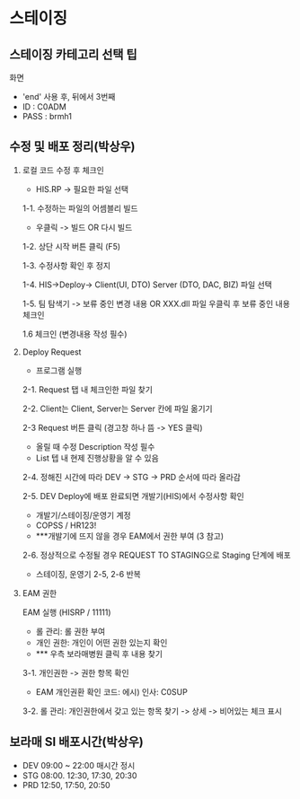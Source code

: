 



# 스테이징
## 스테이징 카테고리 선택 팁
화면
- 'end' 사용 후, 뒤에서 3번째
- ID : C0ADM
- PASS : brmh1
## 수정 및 배포 정리(박상우)
1. 로컬 코드 수정 후 체크인
	- HIS.RP -> 필요한 파일 선택

    1-1. 수정하는 파일의 어셈블리 빌드
    - 우클릭 -> 빌드 OR 다시 빌드

    1-2. 상단 시작 버튼 클릭 (F5)

    1-3. 수정사항 확인 후 정지

    1-4. HIS->Deploy->
    	Client(UI, DTO)
    	Server (DTO, DAC, BIZ)
    	파일 선택

    1-5. 
    팀 탐색기 -> 보류 중인 변경 내용
    OR XXX.dll 파일 우클릭 후 보류 중인 내용 체크인

    1.6
    체크인 (변경내용 작성 필수)

2. Deploy Request
    - 프로그램 실행
    
    2-1. Request 탭 내 체크인한 파일 찾기
    
    2-2. Client는 Client, Server는 Server 칸에 파일 옮기기
    
    2-3 Request 버튼 클릭 (경고창 하나 뜸 -> YES 클릭)
    - 올릴 때 수정 Description 작성 필수
    - List 텝 내 현제 진행상황을 알 수 있음
    
    2-4. 정해진 시간에 따라 DEV -> STG -> PRD 순서에 따라 올라감
    
    2-5. DEV Deploy에 배포 완료되면 개발기(HIS)에서 수정사항 확인
    - 개발기/스테이징/운영기 계정
    - COPSS / HR123!
    - ***개발기에 뜨지 않을 경우 EAM에서 권한 부여 (3 참고)
    
    2-6. 정상적으로 수정될 경우 REQUEST TO STAGING으로 Staging 단계에 배포
    - 스테이징, 운영기 2-5, 2-6 반복

3. EAM 권한
	
    EAM 실행 (HISRP / 11111)
    - 롤 관리: 롤 권한 부여
    - 개인 권한: 개인이 어떤 권한 있는지 확인
    - *** 우측 보라매병원 클릭 후 내용 찾기

    3-1. 개인권한 -> 권한 항목 확인
	- EAM 개인권환 확인 코드: 에시) 인사: C0SUP
    
    3-2. 롤 관리: 개인권한에서 갖고 있는 항목 찾기 -> 상세 -> 비어있는 체크 표시


## 보라매 SI 배포시간(박상우)
- DEV 09:00 ~ 22:00 매시간 정시
- STG 08:00. 12:30, 17:30, 20:30
- PRD 12:50, 17:50, 20:50